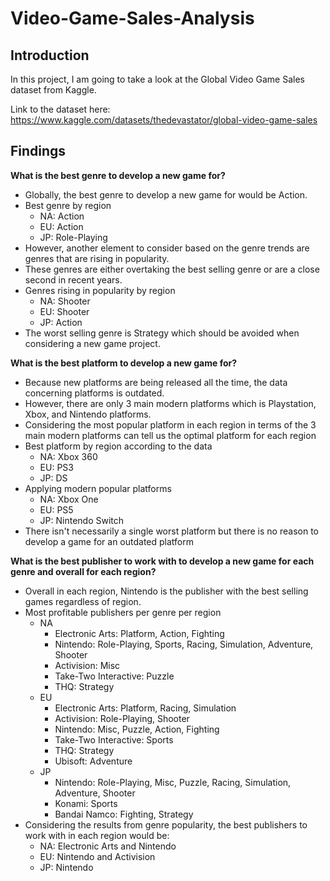 # Video-Game-Sales-Analysis
## Introduction
In this project, I am going to take a look at the Global Video Game Sales dataset from Kaggle.

Link to the dataset here: https://www.kaggle.com/datasets/thedevastator/global-video-game-sales

## Findings
**What is the best genre to develop a new game for?**
* Globally, the best genre to develop a new game for would be Action.
* Best genre by region
  * NA: Action
  * EU: Action
  * JP: Role-Playing
* However, another element to consider based on the genre trends are genres that are rising in popularity.
* These genres are either overtaking the best selling genre or are a close second in recent years.
* Genres rising in popularity by region
  * NA: Shooter
  * EU: Shooter
  * JP: Action
* The worst selling genre is Strategy which should be avoided when considering a new game project.
  
**What is the best platform to develop a new game for?**
* Because new platforms are being released all the time, the data concerning platforms is outdated.
* However, there are only 3 main modern platforms which is Playstation, Xbox, and Nintendo platforms.
* Considering the most popular platform in each region in terms of the 3 main modern platforms can tell us the optimal platform for each region
* Best platform by region according to the data
  * NA: Xbox 360
  * EU: PS3
  * JP: DS
* Applying modern popular platforms
  * NA: Xbox One
  * EU: PS5
  * JP: Nintendo Switch
* There isn't necessarily a single worst platform but there is no reason to develop a game for an outdated platform

**What is the best publisher to work with to develop a new game for each genre and overall for each region?**
* Overall in each region, Nintendo is the publisher with the best selling games regardless of region.
* Most profitable publishers per genre per region
  * NA
    * Electronic Arts: Platform, Action, Fighting
    * Nintendo: Role-Playing, Sports, Racing, Simulation, Adventure, Shooter
    * Activision: Misc
    * Take-Two Interactive: Puzzle
    * THQ: Strategy
  * EU
    * Electronic Arts: Platform, Racing, Simulation
    * Activision: Role-Playing, Shooter
    * Nintendo: Misc, Puzzle, Action, Fighting
    * Take-Two Interactive: Sports
    * THQ: Strategy
    * Ubisoft: Adventure
  * JP
    * Nintendo: Role-Playing, Misc, Puzzle, Racing, Simulation, Adventure, Shooter
    * Konami: Sports
    * Bandai Namco: Fighting, Strategy
* Considering the results from genre popularity, the best publishers to work with in each region would be:
  * NA: Electronic Arts and Nintendo
  * EU: Nintendo and Activision
  * JP: Nintendo
